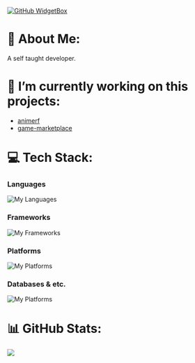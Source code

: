 
<!--
**raffyamoguis/raffyamoguis** is a ✨ _special_ ✨ repository because its `README.md` (this file) appears on your GitHub profile.

Here are some ideas to get you started:

- 🔭 I’m currently working on ...
- 🌱 I’m currently learning ...
- 👯 I’m looking to collaborate on ...
- 🤔 I’m looking for help with ...
- 💬 Ask me about ...
- 📫 How to reach me: ...
- 😄 Pronouns: ...
- ⚡ Fun fact: ...
-->

[![GitHub WidgetBox](https://github-widgetbox.vercel.app/api/profile?username=raffyamoguis&data=repositories,stars,commits)](https://github.com/Jurredr/github-widgetbox)

# 💫 About Me:
A self taught developer.
# 🔭 I’m currently working on this projects:
- [animerf](https://github.com/raffyamoguis/animerf)
- [game-marketplace](https://github.com/raffyamoguis/game-marketplace)
# 💻 Tech Stack:
### **Languages**
![My Languages](https://skillicons.dev/icons?i=c,java,javascript,php,bash,powershell&theme=dark)
### **Frameworks**
![My Frameworks](https://skillicons.dev/icons?i=nextjs,vite,react,laravel,nodejs,tailwind,bootstrap&theme=dark)
### **Platforms**
![My Platforms](https://skillicons.dev/icons?i=aws,supabase,firebase,mongodb&theme=dark)
### **Databases & etc.**
![My Platforms](https://skillicons.dev/icons?i=mysql,sqlite,mongodb,wordpress&theme=dark)

# 📊 GitHub Stats:
![](https://github-readme-stats.vercel.app/api/top-langs/?username=raffyamoguis&theme=dark&hide_border=false&include_all_commits=true&count_private=true&layout=compact)
